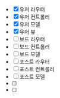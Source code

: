 - [x] 유저 라우터
- [x] 유저 컨트롤러
- [x] 유저 모델
- [x] 유저 뷰
- [ ] 보드 라우터
- [ ] 보드 컨트롤러
- [ ] 보드 모델
- [ ] 포스트 라우터
- [ ] 포스트 컨트롤러
- [ ] 포스트 모델
- [ ]
- [ ]
